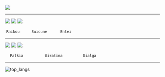 <!-- ![](https://data14.sticker.fan/20200904/file_2745638_128x128.webp) -->
![](https://img.itch.zone/aW1nLzEwNTE5NDMuZ2lm/original/UOzaTJ.gif)

---

![](https://play.pokemonshowdown.com/sprites/ani/raikou.gif)
![](https://play.pokemonshowdown.com/sprites/ani/suicune.gif)
  ![](https://play.pokemonshowdown.com/sprites/ani/entei.gif)

   `Raikou`          `Suicune`           `Entei`

---

![](https://play.pokemonshowdown.com/sprites/ani/palkia.gif)
![](https://play.pokemonshowdown.com/sprites/ani/giratina.gif)
![](https://play.pokemonshowdown.com/sprites/ani/dialga.gif)

      `Palkia`                  `Giratina`                 `Dialga`

---

![top_langs](https://github-readme-stats.vercel.app/api/top-langs/?username=tiencoffee&layout=compact&langs_count=10)
